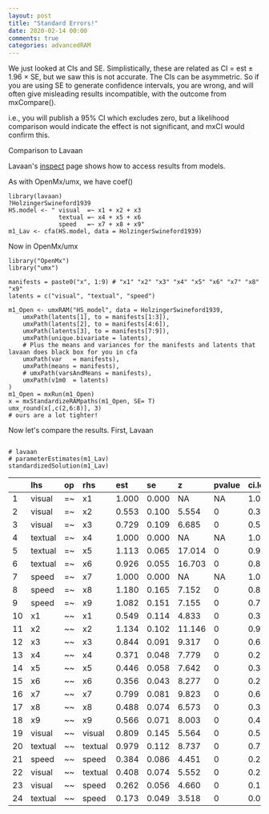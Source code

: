 ```yaml
---
layout: post
title: "Standard Errors!"
date: 2020-02-14 00:00
comments: true
categories: advancedRAM
---
```


We just looked at CIs and SE. Simplistically, these are related as CI = est ± 1.96 × SE, but we saw this is not accurate. The CIs can be asymmetric. So if you are using SE to generate confidence intervals, you are wrong, and will often give misleading results incompatible, with the outcome from mxCompare().

i.e., you will publish a 95% CI which excludes zero, but a likelihood comparison would indicate the effect is not significant, and mxCI would confirm this.

Comparison to Lavaan

Lavaan's [inspect](http://lavaan.ugent.be/tutorial/inspect.html) page shows how to access results from models.

As with OpenMx/umx, we have coef()

```splus
library(lavaan)
?HolzingerSwineford1939
HS.model <- " visual  =~ x1 + x2 + x3 
              textual =~ x4 + x5 + x6
              speed   =~ x7 + x8 + x9"
m1_Lav <- cfa(HS.model, data = HolzingerSwineford1939)
```

Now in OpenMx/umx

```splus
library("OpenMx")
library("umx")

manifests = paste0("x", 1:9) # "x1" "x2" "x3" "x4" "x5" "x6" "x7" "x8" "x9"
latents = c("visual", "textual", "speed")

m1_Open <- umxRAM("HS_model", data = HolzingerSwineford1939,
	umxPath(latents[1], to = manifests[1:3]),
	umxPath(latents[2], to = manifests[4:6]),
	umxPath(latents[3], to = manifests[7:9]),
	umxPath(unique.bivariate = latents),
	# Plus the means and variances for the manifests and latents that lavaan does black box for you in cfa
	umxPath(var   = manifests),
	umxPath(means = manifests),
	# umxPath(varsAndMeans = manifests),
	umxPath(v1m0  = latents)
)
m1_Open = mxRun(m1_Open)
x = mxStandardizeRAMpaths(m1_Open, SE= T)
umx_round(x[,c(2,6:8)], 3)
# ours are a lot tighter!
```

Now let's compare the results. First, Lavaan

```splus
    
# lavaan
# parameterEstimates(m1_Lav)
standardizedSolution(m1_Lav)
```


|    | lhs     | op | rhs     | est   | se    | z      | pvalue | ci.lower | ci.upper |
|:---|:--------|:---|:--------|:------|:------|:-------|:-------|:---------|:---------|
| 1  | visual  | =~ | x1      | 1.000 | 0.000 | NA     | NA     | 1.000    | 1.000    |
| 2  | visual  | =~ | x2      | 0.553 | 0.100 | 5.554  | 0      | 0.358    | 0.749    |
| 3  | visual  | =~ | x3      | 0.729 | 0.109 | 6.685  | 0      | 0.516    | 0.943    |
| 4  | textual | =~ | x4      | 1.000 | 0.000 | NA     | NA     | 1.000    | 1.000    |
| 5  | textual | =~ | x5      | 1.113 | 0.065 | 17.014 | 0      | 0.985    | 1.241    |
| 6  | textual | =~ | x6      | 0.926 | 0.055 | 16.703 | 0      | 0.817    | 1.035    |
| 7  | speed   | =~ | x7      | 1.000 | 0.000 | NA     | NA     | 1.000    | 1.000    |
| 8  | speed   | =~ | x8      | 1.180 | 0.165 | 7.152  | 0      | 0.857    | 1.503    |
| 9  | speed   | =~ | x9      | 1.082 | 0.151 | 7.155  | 0      | 0.785    | 1.378    |
| 10 | x1      | ~~ | x1      | 0.549 | 0.114 | 4.833  | 0      | 0.326    | 0.772    |
| 11 | x2      | ~~ | x2      | 1.134 | 0.102 | 11.146 | 0      | 0.934    | 1.333    |
| 12 | x3      | ~~ | x3      | 0.844 | 0.091 | 9.317  | 0      | 0.667    | 1.022    |
| 13 | x4      | ~~ | x4      | 0.371 | 0.048 | 7.779  | 0      | 0.278    | 0.465    |
| 14 | x5      | ~~ | x5      | 0.446 | 0.058 | 7.642  | 0      | 0.332    | 0.561    |
| 15 | x6      | ~~ | x6      | 0.356 | 0.043 | 8.277  | 0      | 0.272    | 0.441    |
| 16 | x7      | ~~ | x7      | 0.799 | 0.081 | 9.823  | 0      | 0.640    | 0.959    |
| 17 | x8      | ~~ | x8      | 0.488 | 0.074 | 6.573  | 0      | 0.342    | 0.633    |
| 18 | x9      | ~~ | x9      | 0.566 | 0.071 | 8.003  | 0      | 0.427    | 0.705    |
| 19 | visual  | ~~ | visual  | 0.809 | 0.145 | 5.564  | 0      | 0.524    | 1.094    |
| 20 | textual | ~~ | textual | 0.979 | 0.112 | 8.737  | 0      | 0.760    | 1.199    |
| 21 | speed   | ~~ | speed   | 0.384 | 0.086 | 4.451  | 0      | 0.215    | 0.553    |
| 22 | visual  | ~~ | textual | 0.408 | 0.074 | 5.552  | 0      | 0.264    | 0.552    |
| 23 | visual  | ~~ | speed   | 0.262 | 0.056 | 4.660  | 0      | 0.152    | 0.373    |
| 24 | textual | ~~ | speed   | 0.173 | 0.049 | 3.518  | 0      | 0.077    | 0.270    |



